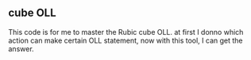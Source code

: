 ## cube OLL
This code is for me to master the Rubic cube OLL.
at first I donno which action can make certain OLL statement, now with this tool, I can get the answer.
